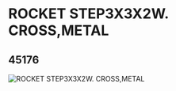 # ROCKET STEP3X3X2W. CROSS,METAL
## 45176
![ROCKET STEP3X3X2W. CROSS,METAL](https://lc-www-live-s.legocdn.com/media/bricks/5/2/4182632.jpg)